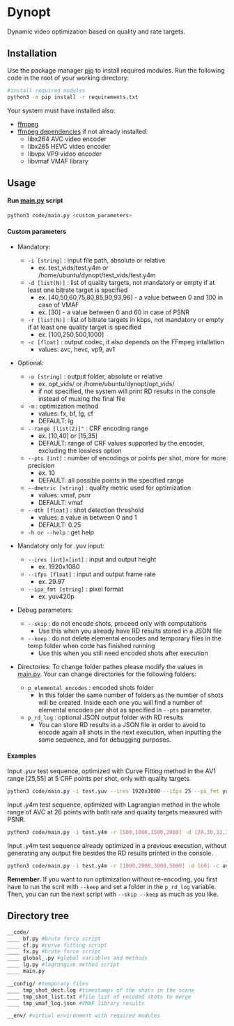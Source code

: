 # Dynopt

Dynamic video optimization based on quality and rate targets.

## Installation

Use the package manager [pip](https://pip.pypa.io/en/stable/) to install required modules.
Run the following code in the root of your working directory:

```bash
#install required modules
python3 -m pip install -r requirements.txt
```
Your system must have installed also:
* [ffmpeg](https://ffmpeg.org/download.html)
* [ffmpeg dependencies](https://ffmpeg.org/download.html) if not already installed:
    - libx264 AVC video encoder
    - libx265 HEVC video encoder
    - libvpx VP9 video encoder
    - libvmaf VMAF library


## Usage


#### Run [main.py](code/main.py) script

```bash
python3 code/main.py <custom_parameters>
```


#### Custom parameters

* Mandatory:
    * `-i [string]` : input file path, absolute or relative
        - ex. test_vids/test.y4m or /home/ubuntu/dynopt/test_vids/test.y4m
    * `-d [list(N)]` : list of quality targets, not mandatory or empty if at least one bitrate target is specified
        - ex. [40,50,60,75,80,85,90,93,96] - a value between 0 and 100 in case of VMAF
        - ex. [30] - a value between 0 and 60 in case of PSNR
    * `-r [list(N)]` : list of bitrate targets in kbps, not mandatory or empty if at least one quality target is specified
        - ex. [100,250,500,1000]
    * `-c [float]` : output codec, it also depends on the FFmpeg intallation
        - values: avc, hevc, vp9, av1

* Optional:
    * `-o [string]` : output folder, absolute or relative
        - ex. opt_vids/ or /home/ubuntu/dynopt/opt_vids/
        - if not specified, the system will print RD results in the console instead of muxing the final file
    * `-m` : optimization method
        - values: fx, bf, lg, cf
        - DEFAULT: lg
    * `--range [list(2)]"` : CRF encoding range
        - ex. [10,40] or [15,35]
        - DEFAULT: range of CRF values supported by the encoder, excluding the lossless option
    * `--pts [int]` : number of encodings or points per shot, more for more precision
        - ex. 10
        - DEFAULT: all possible points in the specified range
    * `--dmetric [string]` : quality metric used for optimization
        - values: vmaf, psnr
        - DEFAULT: vmaf
    * `--dth [float]` : shot detection threshold
        - values: a value in between 0 and 1
        - DEFAULT: 0.25
    * `-h or --help` : get help
        
* Mandatory only for .yuv input:
    * `--ires [int]x[int]` : input and output height
        - ex. 1920x1080
    * `--ifps [float]` : input and output frame rate
        - ex. 29.97
    * `--ipx_fmt [string]` : pixel format
        - ex. yuv420p

* Debug parameters:
    * `--skip` : do not encode shots, proceed only with computations
        - Use this when you already have RD results stored in a JSON file
    * `--keep` : do not delete elemental encodes and temporary files in the temp folder when code has finished running
        - Use this when you still need encoded shots after execution

* Directories:
    To change folder pathes please modify the values in [main.py](code/main.py). Your can change directories for the following folders:
    * `p_elemental_encodes` : encoded shots folder
        - In this folder the same number of folders as the number of shots will be created. Inside each one you will find a number of elemental encodes per shot as specified in `--pts` parameter.
    * `p_rd_log` : optional JSON output folder with RD results
        - You can store RD results in a JSON file in order to avoid to encode again all shots in the next execution, when inputting the same sequence, and for debugging purposes.


#### Examples
Input .yuv test sequence, optimized with Curve Fitting method in the AV1 range [25,55] at 5 CRF points per shot, only with quality targets.
```bash
python3 code/main.py -i test.yuv --ires 1920x1080 --ifps 25 --px_fmt yuv420p -d [40,50,60,70,80,85,90,95] -c av1 --range [25,55] --pts 5 -m cf -o test/optimized/
```

Input .y4m test sequence, optimized with Lagrangian method in the whole range of AVC at 26 points with both rate and quality targets measured with PSNR.
```bash
python3 code/main.py -i test.y4m -r [500,1000,1500,2000] -d [28,30,32,34] --dmetric psnr -c avc --pts 26 -m lg -o test/optimized/
```

Input .y4m test sequence already optimized in a previous execution, without generating any output file besides the RD results printed in the console.
```bash
python3 code/main.py -i test.y4m -r [1000,2000,3000,5000] -d [60] -c avc --pts 26 -m lg --skip
```
**Remember.** If you want to run optimization without re-encoding, you first have to run the scrit with `--keep` and set a folder in the `p_rd_log` variable. Then, you can run the next script with `--skip --keep` as much as you like.



## Directory tree
```bash
__code/
____ bf.py #brute force script
____ cf.py #curve fitting script
____ fx.py #brute force script
____ global_.py #global variables and methods
____ lg.py #lagrangian method script
____ main.py

__config/ #temporary files
____ tmp_shot_dect.log #timestamps of the shots in the scene
____ tmp_shot_list.txt #file list of encoded shots to merge
____ tmp_vmaf_log.json #VMAF library results

__env/ #virtual environment with required modules
```
